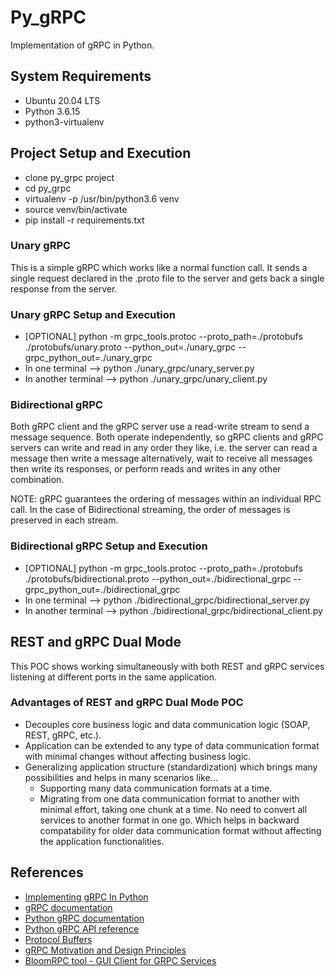 # Py_gRPC

Implementation of gRPC in Python.

## System Requirements

- Ubuntu 20.04 LTS
- Python 3.6.15
- python3-virtualenv

## Project Setup and Execution

- clone py_grpc project
- cd py_grpc
- virtualenv -p /usr/bin/python3.6 venv
- source venv/bin/activate
- pip install -r requirements.txt

### Unary gRPC

This is a simple gRPC which works like a normal function call. It sends a single request declared in the .proto file to the server and gets back a single response from the server.

### Unary gRPC Setup and Execution

- [OPTIONAL] python -m grpc_tools.protoc --proto_path=./protobufs ./protobufs/unary.proto --python_out=./unary_grpc --grpc_python_out=./unary_grpc
- In one terminal --> python ./unary_grpc/unary_server.py
- In another terminal --> python ./unary_grpc/unary_client.py

### Bidirectional gRPC

Both gRPC client and the gRPC server use a read-write stream to send a message sequence. Both operate independently, so gRPC clients and gRPC servers can write and read in any order they like, i.e. the server can read a message then write a message alternatively, wait to receive all messages then write its responses, or perform reads and writes in any other combination.

NOTE: gRPC guarantees the ordering of messages within an individual RPC call. In the case of Bidirectional streaming, the order of messages is preserved in each stream.

### Bidirectional gRPC Setup and Execution

- [OPTIONAL] python -m grpc_tools.protoc --proto_path=./protobufs ./protobufs/bidirectional.proto --python_out=./bidirectional_grpc --grpc_python_out=./bidirectional_grpc
- In one terminal --> python ./bidirectional_grpc/bidirectional_server.py
- In another terminal --> python ./bidirectional_grpc/bidirectional_client.py

## REST and gRPC Dual Mode

This POC shows working simultaneously with both REST and gRPC services listening at different ports in the same application.

### Advantages of REST and gRPC Dual Mode POC

- Decouples core business logic and data communication logic (SOAP, REST, gRPC, etc.).
- Application can be extended to any type of data communication format with minimal changes without affecting business logic.
- Generalizing application structure (standardization) which brings many possibilities and helps in many scenarios like...
  - Supporting many data communication formats at a time.
  - Migrating from one data communication format to another with minimal effort, taking one chunk at a time. No need to convert all services to another format in one go. Which helps in backward compatability for older data communication format without affecting the application functionalities.

## References

- [Implementing gRPC In Python](https://www.velotio.com/engineering-blog/grpc-implementation-using-python)
- [gRPC documentation](https://grpc.io/docs/what-is-grpc/)
- [Python gRPC documentation](https://grpc.io/docs/languages/python/)
- [Python gRPC API reference](https://grpc.github.io/grpc/python/)
- [Protocol Buffers](https://developers.google.com/protocol-buffers)
- [gRPC Motivation and Design Principles](https://www.grpc.io/blog/principles/)
- [BloomRPC tool - GUI Client for GRPC Services](https://appimage.github.io/BloomRPC/)

